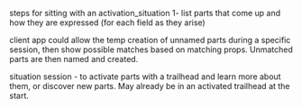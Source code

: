 steps for sitting with an activation_situation
1- list parts that come up and how they are expressed (for each field as they arise)

client app could allow the temp creation of unnamed parts during a specific session, then show possible matches based on matching props. Unmatched parts are then named and created.

situation session - to activate parts with a trailhead and learn more about them, or discover new parts. May already be in an activated trailhead at the start.
